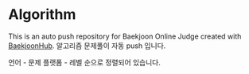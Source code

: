 # Algorithm
This is an auto push repository for Baekjoon Online Judge created with [BaekjoonHub](https://github.com/BaekjoonHub/BaekjoonHub).
알고리즘 문제풀이 자동 push 입니다.

언어 - 문제 플랫폼 - 레벨 순으로 정렬되어 있습니다.
